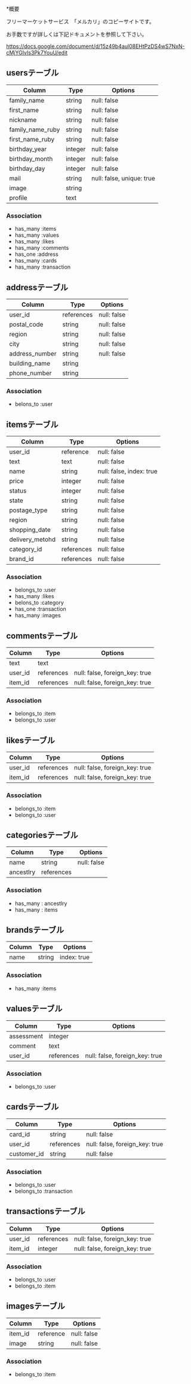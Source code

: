 *概要

フリーマーケットサービス　「メルカリ」のコピーサイトです。

お手数ですが詳しくは下記ドキュメントを参照して下さい。

https://docs.google.com/document/d/15z49b4aul08EHtPzDS4wS7NxN-cMjYGIvIs3Pk7YouU/edit

## usersテーブル
|Column|Type|Options|
|------|----|-------|
|family_name|string|null: false|
|first_name|string|null: false|
|nickname|string|null: false|
|family_name_ruby|string|null: false|
|first_name_ruby|string|null: false|
|birthday_year|integer|null: false| 
|birthday_month|integer|null: false|
|birthday_day|integer|null: false|
|mail|string|null: false, unique: true|
|image|string|
|profile|text|

### Association
- has_many :items
- has_many :values
- has_many :likes
- has_many :comments
- has_one :address
- has_many :cards
- has_many :transaction


## addressテーブル
|Column|Type|Options|
|------|----|-------|
|user_id|references|null: false|
|postal_code|string|null: false|
|region|string|null: false|
|city|string|null: false|
|address_number|string|null: false|
|building_name|string|
|phone_number|string|

### Association
- belons_to :user

## itemsテーブル

|Column|Type|Options|
|------|----|-------|
|user_id|reference|null: false|
|text|text|null: false|
|name|string|null: false, index: true|
|price|integer|null: false|
|status|integer|null: false|
|state|string|null: false|
|postage_type|string|null: false|
|region|string|null: false|
|shopping_date|string|null: false|
|delivery_metohd|string|null: false|
|category_id|references|null: false|
|brand_id|references|null: false|

### Association
- belongs_to :user
- has_many :likes
- belons_to :category
- has_one :transaction
- has_many :images

## commentsテーブル

|Column|Type|Options|
|------|----|-------|
|text|text|
|user_id|references|null: false, foreign_key: true|
|item_id|references|null: false, foreign_key: true|

### Association
- belongs_to :item
- belongs_to :user

## likesテーブル

|Column|Type|Options|
|------|----|-------|
|user_id|references|null: false, foreign_key: true|
|item_id|references|null: false, foreign_key: true|

### Association
- belongs_to :item
- belongs_to :user

## categoriesテーブル

|Column|Type|Options|
|------|----|-------|
|name|string|null: false|
|ancestlry|references|

### Association
- has_many : ancestlry
- has_many : items

## brandsテーブル

|Column|Type|Options|
|------|----|-------|
|name|string|index: true|

### Association
- has_many :items


## valuesテーブル

|Column|Type|Options|
|------|----|-------|
|assessment|integer|
|comment|text|
|user_id|references|null: false, foreign_key: true|

### Association
- belongs_to :user

## cardsテーブル

|Column|Type|Options|
|------|----|-------|
|card_id|string|null: false|
|user_id|references|null: false, foreign_key: true|
|customer_id|string|null: false|

### Association
- belongs_to :user
- belongs_to :transaction

## transactionsテーブル

|Column|Type|Options|
|------|----|-------|
|user_id|references|null: false, foreign_key: true|
|item_id|integer|null: false, foreign_key: true|

### Association
- belongs_to :user
- belongs_to :item

## imagesテーブル

|Column|Type|Options|
|------|----|-------|
|item_id|reference|null: false|
|image|string|null: false|

### Association
- belongs_to :item
